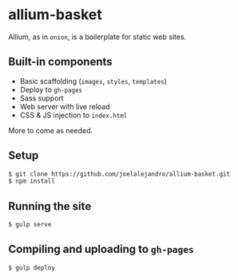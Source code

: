# allium-basket
Allium, as in `onion`, is a boilerplate for static web sites.

## Built-in components

- Basic scaffolding (`images`, `styles`, `templates`)
- Deploy to `gh-pages`
- Sass support
- Web server with live reload
- CSS & JS injection to `index.html`

More to come as needed.

## Setup

```bash
$ git clone https://github.com/joelalejandro/allium-basket.git
$ npm install
```

## Running the site

```bash
$ gulp serve
```

## Compiling and uploading to `gh-pages`

```bash
$ gulp deploy
```
